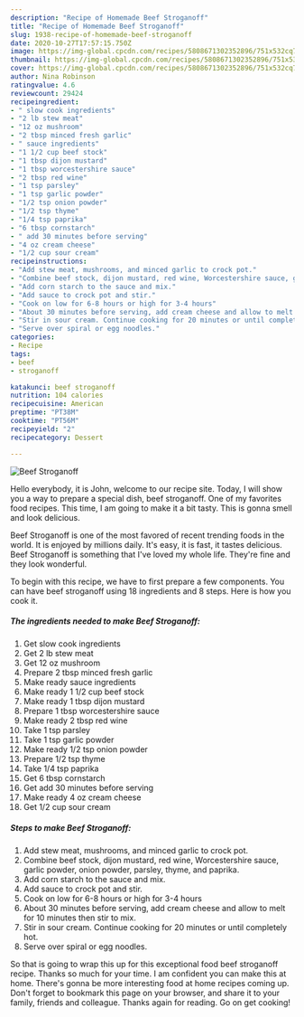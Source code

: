 ```yaml
---
description: "Recipe of Homemade Beef Stroganoff"
title: "Recipe of Homemade Beef Stroganoff"
slug: 1938-recipe-of-homemade-beef-stroganoff
date: 2020-10-27T17:57:15.750Z
image: https://img-global.cpcdn.com/recipes/5808671302352896/751x532cq70/beef-stroganoff-recipe-main-photo.jpg
thumbnail: https://img-global.cpcdn.com/recipes/5808671302352896/751x532cq70/beef-stroganoff-recipe-main-photo.jpg
cover: https://img-global.cpcdn.com/recipes/5808671302352896/751x532cq70/beef-stroganoff-recipe-main-photo.jpg
author: Nina Robinson
ratingvalue: 4.6
reviewcount: 29424
recipeingredient:
- " slow cook ingredients"
- "2 lb stew meat"
- "12 oz mushroom"
- "2 tbsp minced fresh garlic"
- " sauce ingredients"
- "1 1/2 cup beef stock"
- "1 tbsp dijon mustard"
- "1 tbsp worcestershire sauce"
- "2 tbsp red wine"
- "1 tsp parsley"
- "1 tsp garlic powder"
- "1/2 tsp onion powder"
- "1/2 tsp thyme"
- "1/4 tsp paprika"
- "6 tbsp cornstarch"
- " add 30 minutes before serving"
- "4 oz cream cheese"
- "1/2 cup sour cream"
recipeinstructions:
- "Add stew meat, mushrooms, and minced garlic to crock pot."
- "Combine beef stock, dijon mustard, red wine, Worcestershire sauce, garlic powder, onion powder, parsley, thyme, and paprika."
- "Add corn starch to the sauce and mix."
- "Add sauce to crock pot and stir."
- "Cook on low for 6-8 hours or high for 3-4 hours"
- "About 30 minutes before serving, add cream cheese and allow to melt for 10 minutes then stir to mix."
- "Stir in sour cream. Continue cooking for 20 minutes or until completely hot."
- "Serve over spiral or egg noodles."
categories:
- Recipe
tags:
- beef
- stroganoff

katakunci: beef stroganoff 
nutrition: 104 calories
recipecuisine: American
preptime: "PT38M"
cooktime: "PT56M"
recipeyield: "2"
recipecategory: Dessert

---
```



![Beef Stroganoff](https://img-global.cpcdn.com/recipes/5808671302352896/751x532cq70/beef-stroganoff-recipe-main-photo.jpg)

Hello everybody, it is John, welcome to our recipe site. Today, I will show you a way to prepare a special dish, beef stroganoff. One of my favorites food recipes. This time, I am going to make it a bit tasty. This is gonna smell and look delicious.



Beef Stroganoff is one of the most favored of recent trending foods in the world. It is enjoyed by millions daily. It's easy, it is fast, it tastes delicious. Beef Stroganoff is something that I've loved my whole life. They're fine and they look wonderful.


To begin with this recipe, we have to first prepare a few components. You can have beef stroganoff using 18 ingredients and 8 steps. Here is how you cook it.

<!--inarticleads1-->

##### The ingredients needed to make Beef Stroganoff:

1. Get  slow cook ingredients
1. Get 2 lb stew meat
1. Get 12 oz mushroom
1. Prepare 2 tbsp minced fresh garlic
1. Make ready  sauce ingredients
1. Make ready 1 1/2 cup beef stock
1. Make ready 1 tbsp dijon mustard
1. Prepare 1 tbsp worcestershire sauce
1. Make ready 2 tbsp red wine
1. Take 1 tsp parsley
1. Take 1 tsp garlic powder
1. Make ready 1/2 tsp onion powder
1. Prepare 1/2 tsp thyme
1. Take 1/4 tsp paprika
1. Get 6 tbsp cornstarch
1. Get  add 30 minutes before serving
1. Make ready 4 oz cream cheese
1. Get 1/2 cup sour cream




<!--inarticleads2-->

##### Steps to make Beef Stroganoff:

1. Add stew meat, mushrooms, and minced garlic to crock pot.
1. Combine beef stock, dijon mustard, red wine, Worcestershire sauce, garlic powder, onion powder, parsley, thyme, and paprika.
1. Add corn starch to the sauce and mix.
1. Add sauce to crock pot and stir.
1. Cook on low for 6-8 hours or high for 3-4 hours
1. About 30 minutes before serving, add cream cheese and allow to melt for 10 minutes then stir to mix.
1. Stir in sour cream. Continue cooking for 20 minutes or until completely hot.
1. Serve over spiral or egg noodles.




So that is going to wrap this up for this exceptional food beef stroganoff recipe. Thanks so much for your time. I am confident you can make this at home. There's gonna be more interesting food at home recipes coming up. Don't forget to bookmark this page on your browser, and share it to your family, friends and colleague. Thanks again for reading. Go on get cooking!
